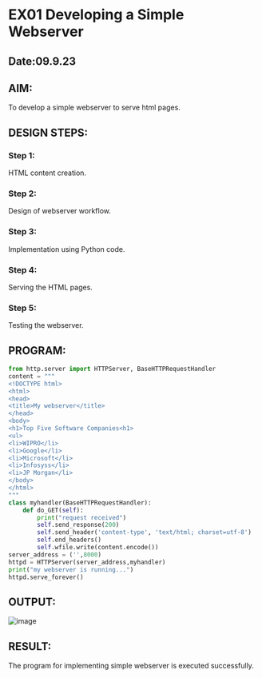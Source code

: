 # EX01 Developing a Simple Webserver
## Date:09.9.23
## AIM:
To develop a simple webserver to serve html pages.

## DESIGN STEPS:
### Step 1: 
HTML content creation.

### Step 2:
Design of webserver workflow.

### Step 3:
Implementation using Python code.

### Step 4:
Serving the HTML pages.

### Step 5:
Testing the webserver.

## PROGRAM:
```py
from http.server import HTTPServer, BaseHTTPRequestHandler
content = """
<!DOCTYPE html>
<html>
<head>
<title>My webserver</title>
</head>
<body>
<h1>Top Five Software Companies<h1>
<ul>
<li>WIPRO</li>
<li>Google</li>
<li>Microsoft</li>
<li>Infosyss</li>
<li>JP Morgan</li>
</body>
</html>
"""
class myhandler(BaseHTTPRequestHandler):
    def do_GET(self):
        print("request received")
        self.send_response(200)
        self.send_header('content-type', 'text/html; charset=utf-8')
        self.end_headers()
        self.wfile.write(content.encode())
server_address = ('',8000)
httpd = HTTPServer(server_address,myhandler)
print("my webserver is running...")
httpd.serve_forever()
```

## OUTPUT:

![image](https://github.com/jeevansurya30/simplewebserver/assets/129417865/9dd97d91-5887-4c1a-a0bf-1f300b7a894e)

## RESULT:
The program for implementing simple webserver is executed successfully.
